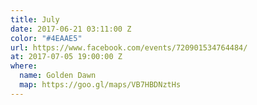 ```yaml
---
title: July
date: 2017-06-21 03:11:00 Z
color: "#4EAAE5"
url: https://www.facebook.com/events/720901534764484/
at: 2017-07-05 19:00:00 Z
where:
  name: Golden Dawn
  map: https://goo.gl/maps/VB7HBDNztHs
---
```


